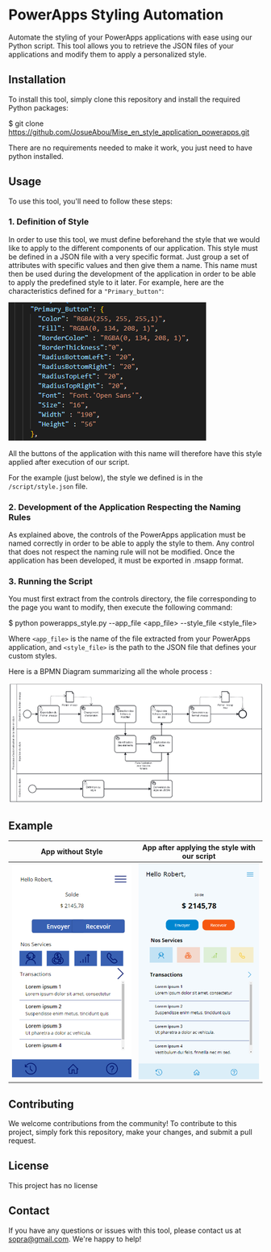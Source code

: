# PowerApps Styling Automation

Automate the styling of your PowerApps applications with ease using our Python script. This tool allows you to retrieve the JSON files of your applications and modify them to apply a personalized style.

## Installation

To install this tool, simply clone this repository and install the required Python packages:

$ git clone https://github.com/JosueAbou/Mise_en_style_application_powerapps.git 

There are no requirements needed to make it work, you just need to have python installed.


## Usage

To use this tool, you'll need to follow these steps:

### 1. Definition of Style
In order to use this tool, we must define beforehand the style that we would like to apply to the different components of our application. This style must be defined in a JSON file with a very specific format. Just group a set of attributes with specific values and then give them a name. This name must then be used during the development of the application in order to be able to apply the predefined style to it later. For example, here are the characteristics defined for a `"Primary_button"`:
<p><img src="images/primary_button_style.png"/></p>
All the buttons of the application with this name will therefore have this style applied after execution of our script. 

For the example (just below), the style we defined is in the `/script/style.json` file.

### 2. Development of the Application Respecting the Naming Rules
As explained above, the controls of the PowerApps application must be named correctly in order to be able to apply the style to them. Any control that does not respect the naming rule will not be modified. Once the application has been developed, it must be exported in .msapp format.

### 3. Running the Script
You must first extract from the controls directory, the file corresponding to the page you want to modify, then execute the following command:

$ python powerapps_style.py --app_file <app_file> --style_file <style_file>

Where `<app_file>` is the name of the file extracted from your PowerApps application, and `<style_file>` is the path to the JSON file that defines your custom styles.

Here is a BPMN Diagram summarizing all the whole process :
<p><img src="images/process.png"/></p>

## Example
App without Style          |  App after applying the style with our script 
:-------------------------:|:-------------------------:
![](images/app_before_applying_style.png)  |  ![](images/app_after_applying_style.png)

## Contributing

We welcome contributions from the community! To contribute to this project, simply fork this repository, make your changes, and submit a pull request.

## License

This project has no license

## Contact

If you have any questions or issues with this tool, please contact us at <sopra@gmail.com>. We're happy to help!

